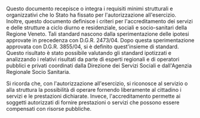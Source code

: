 Questo documento recepisce o integra i requisiti minimi strutturali e organizzativi che lo Stato ha fissato per l'autorizzazione all'esercizio. Inoltre, questo documento definisce i criteri per l'accreditamento dei servizi e delle strutture a ciclo diurno e residenziale, sociali e socio-sanitari della Regione Veneto. Tali standard nascono dalla sperimentazione delle ipotesi approvate in precedenza con D.G.R. 2473/04. Dopo questa sperimentazione approvata con D.G.R. 3855/04, si è definito quest'insieme di standard. Questo risultato è stato possibile valutando gli standard ipotizzati e analizzando i relativi risultati da parte di esperti regionali e di operatori pubblici e privati coordinati dalla Direzione dei Servizi Sociali e dall'Agenzia Regionale Socio Sanitaria.

Si ricorda che, con l'autorizzazione all'esercizio, si riconosce al servizio o alla struttura la possibilità di operare fornendo liberamente al cittadino i servizi e le prestazioni dichiarate. Invece, l'accreditamento permette ai soggetti autorizzati di fornire prestazioni o servizi che possono essere compensati con risorse pubbliche.